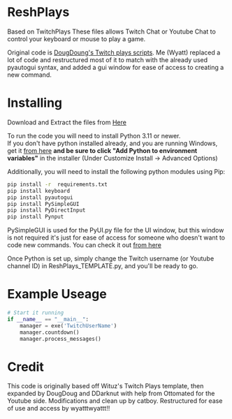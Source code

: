 # ReshPlays
Based on TwitchPlays
These files allows Twitch Chat or Youtube Chat to control your keyboard or mouse to play a game.


Original code is [DougDoung's Twitch plays scripts](https://github.com/DougDougGithub/TwitchPlays). Me (Wyatt) replaced a lot of code and restructured most of it to match with the already used pyautogui syntax, and added a gui window for ease of access to creating a new command.


# Installing
Download and Extract the files from [Here](https://github.com/DaBloodyResh/TwitchPlays/archive/refs/heads/main.zip)

To run the code you will need to install Python 3.11 or newer.  
If you don't have python installed already, and you are running Windows, get it [from here]([https://www.python.org/ftp/python/3.10.6/python-3.10.6-amd64.exe](https://www.python.org/downloads/release/python-3110/)) **and be sure to click "Add Python to environment variables"** in the installer (Under Customize Install -> Advanced Options)

Additionally, you will need to install the following python modules using Pip:

```bash
pip install -r  requirements.txt
pip install keyboard
pip install pyautogui
pip install PySimpleGUI
pip install PyDirectInput
pip install Pynput
```

PySimpleGUI is used for the PyUI.py file for the UI window, but this window is not required it's just for ease of access for someone who doesn't want to code new commands. 
You can check it out [from here](https://github.com/PySimpleGUI/PySimpleGUI)

Once Python is set up, simply change the Twitch username (or Youtube channel ID) in ReshPlays_TEMPLATE.py, and you'll be ready to go.

# Example Useage
```py
# Start it running
if __name__ == "__main__":
    manager = exe('TwitchUserName')
    manager.countdown()
    manager.process_messages()
```

# Credit
This code is originally based off Wituz's Twitch Plays template, then expanded by DougDoug and DDarknut with help from Ottomated for the Youtube side. Modifications and clean up by catboy. Restructured for ease of use and access by wyatttwyattt!!
